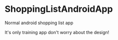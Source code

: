 # ShoppingListAndroidApp
Normal android shopping list app

It's only training app don't worry about the design!
